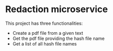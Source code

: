 # Redaction microservice
This project has three functionalities:
- Create a pdf file from a given text
- Get the pdf file providing the hash file name
- Get a list of all hash file names
